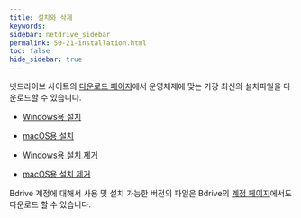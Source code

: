 ```yaml
---
title: 설치와 삭제
keywords:
sidebar: netdrive_sidebar
permalink: 50-21-installation.html
toc: false
hide_sidebar: true
---
```


넷드라이브 사이트의 [다운로드 페이지](https://www.netdrive.net/download/)에서 운영체제에 맞는 가장 최신의 설치파일을 다운로드할 수 있습니다.

* [Windows용 설치](21-23-installation-windows)

* [macOS용 설치](21-22-installation-macos)

* [Windows용 설치 제거](21-49-uninstallation-windows)

* [macOS용 설치 제거](21-48-uninstallation-macos)

Bdrive 계정에 대해서 사용 및 설치 가능한 버전의 파일은 Bdrive의 [계정 페이지](https://accounts.bdrive.com/plans_products/NetDrive3/)에서도 다운로드 할 수 있습니다.